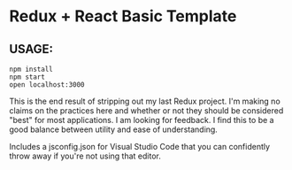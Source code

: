 # Redux + React Basic Template
## USAGE:
```
npm install
npm start
open localhost:3000
```

This is the end result of stripping out my last Redux project. I'm making no claims on the practices here and whether or not they should be considered "best" for most applications. I am looking for feedback. I find this to be a good balance between utility and ease of understanding.

Includes a jsconfig.json for Visual Studio Code that you can confidently throw away if you're not using that editor.